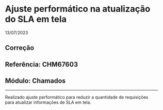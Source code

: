 # Ajuste performático na atualização do SLA em tela
13/07/2023
## Correção
## Referência: CHM67603
## Módulo: Chamados
***

Realizado ajuste performático para reduzir a quantidade de requisições para atualizar informações de SLA em tela.